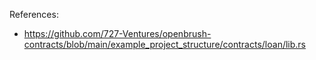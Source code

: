 References:

- https://github.com/727-Ventures/openbrush-contracts/blob/main/example_project_structure/contracts/loan/lib.rs
